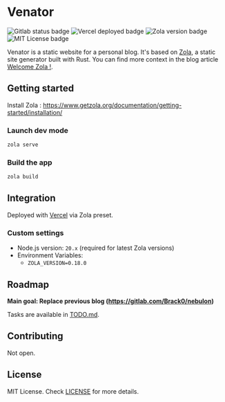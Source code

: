 # Venator

![Gitlab status badge](https://img.shields.io/gitlab/pipeline-status/Brack0%2Fvenator?logo=gitlab&labelColor=black)
![Vercel deployed badge](https://img.shields.io/badge/Vercel-deployed-blue?logo=vercel&labelColor=black)
![Zola version badge](https://img.shields.io/badge/Zola-0.18.0-orange?logo=rust&labelColor=black)
![MIT License badge](https://img.shields.io/gitlab/license/Brack0%2Fvenator?labelColor=black)

Venator is a static website for a personal blog. It's based on [Zola](https://www.getzola.org/), a static site generator built with Rust. You can find more context in the blog article [Welcome Zola !](content/blog/2024-02-02-welcome-zola.md).

## Getting started

Install Zola : <https://www.getzola.org/documentation/getting-started/installation/>

### Launch dev mode

```sh
zola serve
```

### Build the app

```sh
zola build
```

## Integration

Deployed with [Vercel](https://vercel.com/) via Zola preset.

### Custom settings

- Node.js version: `20.x` (required for latest Zola versions)
- Environment Variables:
  - `ZOLA_VERSION=0.18.0`

## Roadmap

**Main goal: Replace previous blog (<https://gitlab.com/Brack0/nebulon>)**

Tasks are available in [TODO.md](./TODO.md).

## Contributing

Not open.

## License

MIT License. Check [LICENSE](./LICENSE) for more details.
